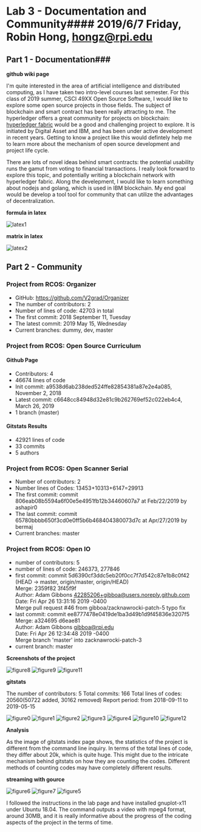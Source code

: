 # Lab 3 - Documentation and Community#### 2019/6/7 Friday, Robin Hong, hongz@rpi.edu

## Part 1 - Documentation###

**github wiki page**

I'm quite interested in the area of artificial intelligence and distributed computing, as I have taken two intro-level courses last semester. For this class of 2019 summer, CSCI 49XX Open Source Software, I would like to explore some open source projects in those fields. The subject of blockchain and smart contract has been really attracting to me. The hyperledger offers a great community for projects on blockchain: [hyperledger fabric](https://www.hyperledger.org/projects/fabric) would be a good and challenging project to explore. It is initiated by Digital Asset and IBM, and has been under active development in recent years. Getting to know a project like this would defintely help me to learn more about the mechanism of open source development and project life cycle.

There are lots of novel ideas behind smart contracts: the potential usability runs the gamut from voting to financial transactions. I really look forward to explore this topic, and potentially writing a blockchain network with hyperledger fabric. Along the develepment, I would like to learn something about nodejs and golang, which is used in IBM blockchain. My end goal would be develop a tool tool for community that can utilize the advantages of decentralization.

**formula in latex**

![latex1](./screenshots/latex1.png)

**matrix in latex**

![latex2](./screenshots/latex2.png)

## Part 2 - Community

### Project from RCOS: Organizer
* GitHub: https://github.com/V2grad/Organizer
* The number of contributors: 2
* Number of lines of code: 42703 in total
* The first commit: 2018 September 11, Tuesday
* The latest commit: 2019 May 15, Wednesday
* Current branches: dummy, dev, master

### Project from RCOS: Open Source Curriculum
#### Github Page
* Contributors: 4
* 46674 lines of code
* Init commit: a9538d6ab238ded524ffe82854381a87e2e4a085, November 2, 2018
* Latest commit: c6648cc84948d32e81c9b262769ef52c022eb4c4, March 26, 2019
* 1 branch (master)
#### Gitstats Results
* 42921 lines of code
* 33 commits
* 5 authors

### Project from RCOS: Open Scanner Serial
* Number of contributors: 2
* Number lines of Codes: 13453+10313+6147=29913
* The first commit: commit 806eab08b5594a6f00e5e4951fb12b34460607a7 at Feb/22/2019 by ashapir0
* The last commit: commit 65780bbbb650f3cd0e0ff5b6b468404380073d7c at Apr/27/2019 by bermaj
* Current branches: master


### Project from RCOS: Open IO
* number of contributors: 5
* number of lines of code: 246373, 277846
* first commit:
commit 5d6390cf3ddc5eb20f0cc7f7d542c87e1b8c0f42 (HEAD -> master, origin/master, origin/HEAD)<br />
Merge: 2359f82 3f45f9f<br />
Author: Adam Gibbons <42285206+gibboa@users.noreply.github.com><br />
Date:   Fri Apr 26 13:31:16 2019 -0400<br />
    Merge pull request #46 from gibboa/zacknawrocki-patch-5
    typo fix
* last commit:
commit ee8777478e0419de1ba3d49b1d9f45836e3207f5<br />
Merge: a324695 d6eae81<br />
Author: Adam Gibbons <gibboa@rpi.edu><br />
Date:   Fri Apr 26 12:34:48 2019 -0400<br />
    Merge branch 'master' into zacknawrocki-patch-3
* current branch: master

**Screenshots of the project**

![figure8](./screenshots/ogranizer-github-page.png)
![figure9](./screenshots/organizer-gui.png)
![figure11](./screenshots/organizer-overview.png)

**gitstats**

The number of contributors: 5
Total commits: 166
Total lines of codes: 20560(50722 added, 30162 removed)
Report period: from 2018-09-11 to 2019-05-15

![figure0](./screenshots/gitstats-index.png)
![figure1](./screenshots/gitstats-author2.png)
![figure2](./screenshots/gitstats-author.png)
![figure3](./screenshots/gitstats-commitsbyyear.png)
![figure4](./screenshots/gitstats-linesofcode.png)
![figure10](./screenshots/organizer-indexhtml.png)
![figure12](./screenshots/organizer-totallines.png)

**Analysis**

As the image of gitstats index page shows, the statistics of the project is different from the command line inquiry. In terms of the total lines of code, they differ about 20k, which is quite huge. This might due to the intricate mechanism behind gitstats on how they are counting the codes. Different methods of counting codes may have completely different results.

**streaming with gource**

![figure6](./screenshots/gourcempg-command0.png)
![figure7](./screenshots/gourcempg-command.png)
![figure5](./screenshots/gourcemp4.png)

I followed the instructions in the lab page and have installed gnuplot-x11 under Ubuntu 18.04. The command outputs a video with mpeg4 format, around 30MB, and it is really informative about the progress of the coding aspects of the project in the terms of time.
